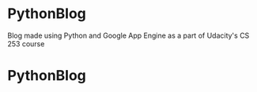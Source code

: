 # PythonBlog

Blog made using Python and Google App Engine as a part of Udacity's CS 253 course
# PythonBlog
 
 
